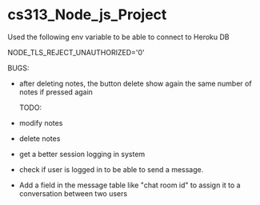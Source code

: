 # cs313_Node_js_Project

Used the following env variable to be able to connect to Heroku DB

NODE_TLS_REJECT_UNAUTHORIZED='0'

BUGS:

- after deleting notes, the button delete show again the same number of notes if pressed again

  TODO:

- modify notes

- delete notes

- get a better session logging in system

- check if user is logged in to be able to send a message.

- Add a field in the message table like "chat room id" to assign it to a conversation between two users
